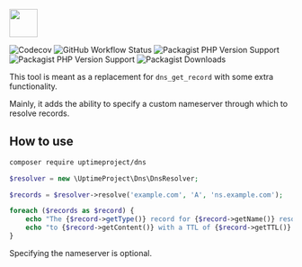 <a href="https://uptimeproject.io" target="_blank"><img src="https://uptimeproject.io/img/logo.png" height="50px" /></a>

![Codecov](https://img.shields.io/codecov/c/github/uptimeproject/dns?style=flat-square)
![GitHub Workflow Status](https://img.shields.io/github/workflow/status/uptimeproject/dns/CI?style=flat-square)
![Packagist PHP Version Support](https://img.shields.io/packagist/php-v/uptimeproject/dns?style=flat-square)
![Packagist PHP Version Support](https://img.shields.io/packagist/v/uptimeproject/dns?style=flat-square)
![Packagist Downloads](https://img.shields.io/packagist/dt/uptimeproject/dns?style=flat-square)

This tool is meant as a replacement for `dns_get_record` with some extra functionality.

Mainly, it adds the ability to specify a custom nameserver through which to resolve records.

## How to use

```bash
composer require uptimeproject/dns
```

```php
$resolver = new \UptimeProject\Dns\DnsResolver;

$records = $resolver->resolve('example.com', 'A', 'ns.example.com');

foreach ($records as $record) {
    echo "The {$record->getType()} record for {$record->getName()} resolves\n";
    echo "to {$record->getContent()} with a TTL of {$record->getTTL()} seconds.\n";
}
```

Specifying the nameserver is optional.
